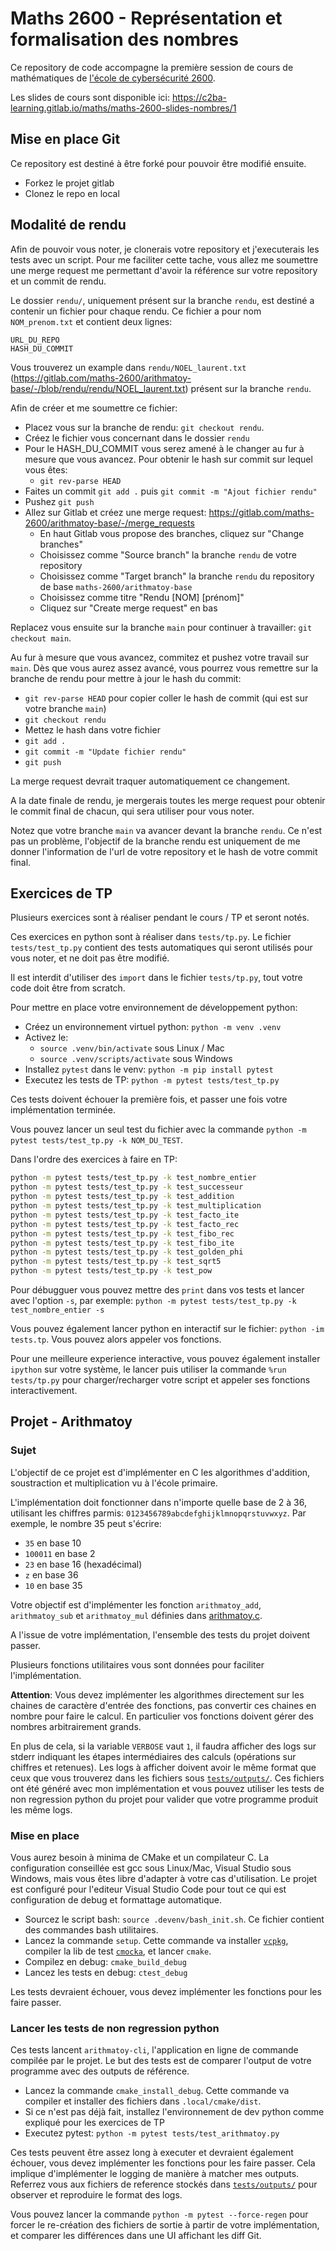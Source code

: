 # Maths 2600 - Représentation et formalisation des nombres

Ce repository de code accompagne la première session de cours de mathématiques de [l'école de cybersécurité 2600](https://candidature.ecole2600.com/).

Les slides de cours sont disponible ici: https://c2ba-learning.gitlab.io/maths/maths-2600-slides-nombres/1

## Mise en place Git

Ce repository est destiné à être forké pour pouvoir être modifié ensuite.

- Forkez le projet gitlab
- Clonez le repo en local

## Modalité de rendu

Afin de pouvoir vous noter, je clonerais votre repository et j'executerais les tests avec un script. Pour me faciliter cette tache, vous allez me soumettre une merge request me permettant d'avoir la référence sur votre repository et un commit de rendu.

Le dossier `rendu/`, uniquement présent sur la branche `rendu`, est destiné a contenir un fichier pour chaque rendu. Ce fichier a pour nom `NOM_prenom.txt` et contient deux lignes:

```
URL_DU_REPO
HASH_DU_COMMIT
```

Vous trouverez un example dans `rendu/NOEL_laurent.txt` (https://gitlab.com/maths-2600/arithmatoy-base/-/blob/rendu/rendu/NOEL_laurent.txt) présent sur la branche `rendu`.

Afin de créer et me soumettre ce fichier:

- Placez vous sur la branche de rendu: `git checkout rendu`.
- Créez le fichier vous concernant dans le dossier `rendu`
- Pour le HASH_DU_COMMIT vous serez amené à le changer au fur à mesure que vous avancez. Pour obtenir le hash sur commit sur lequel vous êtes:
  - `git rev-parse HEAD`
- Faites un commit `git add .` puis `git commit -m "Ajout fichier rendu"`
- Pushez `git push`
- Allez sur Gitlab et créez une merge request: https://gitlab.com/maths-2600/arithmatoy-base/-/merge_requests
  - En haut Gitlab vous propose des branches, cliquez sur "Change branches"
  - Choisissez comme "Source branch" la branche `rendu` de votre repository
  - Choisissez comme "Target branch" la branche `rendu` du repository de base `maths-2600/arithmatoy-base`
  - Choisissez comme titre "Rendu [NOM] [prénom]"
  - Cliquez sur "Create merge request" en bas

Replacez vous ensuite sur la branche `main` pour continuer à travailler: `git checkout main`.

Au fur à mesure que vous avancez, commitez et pushez votre travail sur `main`. Dès que vous aurez assez avancé, vous pourrez vous remettre sur la branche de rendu pour mettre à jour le hash du commit:

- `git rev-parse HEAD` pour copier coller le hash de commit (qui est sur votre branche `main`)
- `git checkout rendu`
- Mettez le hash dans votre fichier
- `git add .`
- `git commit -m "Update fichier rendu"`
- `git push`

La merge request devrait traquer automatiquement ce changement.

A la date finale de rendu, je mergerais toutes les merge request pour obtenir le commit final de chacun, qui sera utiliser pour vous noter.

Notez que votre branche `main` va avancer devant la branche `rendu`. Ce n'est pas un problème, l'objectif de la branche rendu est uniquement de me donner l'information de l'url de votre repository et le hash de votre commit final.

## Exercices de TP

Plusieurs exercices sont à réaliser pendant le cours / TP et seront notés.

Ces exercices en python sont à réaliser dans `tests/tp.py`. Le fichier `tests/test_tp.py` contient des tests automatiques qui seront utilisés pour vous noter, et ne doit pas être modifié.

Il est interdit d'utiliser des `import` dans le fichier `tests/tp.py`, tout votre code doit être from scratch.

Pour mettre en place votre environnement de développement python:

- Créez un environnement virtuel python: `python -m venv .venv`
- Activez le:
  - `source .venv/bin/activate` sous Linux / Mac
  - `source .venv/scripts/activate` sous Windows
- Installez `pytest` dans le venv: `python -m pip install pytest`
- Executez les tests de TP: `python -m pytest tests/test_tp.py`

Ces tests doivent échouer la première fois, et passer une fois votre implémentation terminée.

Vous pouvez lancer un seul test du fichier avec la commande `python -m pytest tests/test_tp.py -k NOM_DU_TEST`.

Dans l'ordre des exercices à faire en TP:

```bash
python -m pytest tests/test_tp.py -k test_nombre_entier
python -m pytest tests/test_tp.py -k test_successeur
python -m pytest tests/test_tp.py -k test_addition
python -m pytest tests/test_tp.py -k test_multiplication
python -m pytest tests/test_tp.py -k test_facto_ite
python -m pytest tests/test_tp.py -k test_facto_rec
python -m pytest tests/test_tp.py -k test_fibo_rec
python -m pytest tests/test_tp.py -k test_fibo_ite
python -m pytest tests/test_tp.py -k test_golden_phi
python -m pytest tests/test_tp.py -k test_sqrt5
python -m pytest tests/test_tp.py -k test_pow
```

Pour débugguer vous pouvez mettre des `print` dans vos tests et lancer avec l'option `-s`, par exemple: `python -m pytest tests/test_tp.py -k test_nombre_entier -s`

Vous pouvez également lancer python en interactif sur le fichier: `python -im tests.tp`. Vous pouvez alors appeler vos fonctions.

Pour une meilleure experience interactive, vous pouvez également installer `ipython` sur votre système, le lancer puis utiliser la commande `%run tests/tp.py` pour charger/recharger votre script et appeler ses fonctions interactivement.

## Projet - Arithmatoy

### Sujet

L'objectif de ce projet est d'implémenter en C les algorithmes d'addition, soustraction et multiplication vu à l'école primaire.

L'implémentation doit fonctionner dans n'importe quelle base de 2 à 36, utilisant les chiffres parmis: `0123456789abcdefghijklmnopqrstuvwxyz`. Par exemple, le nombre 35 peut s'écrire:

- `35` en base 10
- `100011` en base 2
- `23` en base 16 (hexadécimal)
- `z` en base 36
- `10` en base 35

Votre objectif est d'implémenter les fonction `arithmatoy_add`, `arithmatoy_sub` et `arithmatoy_mul` définies dans [arithmatoy.c](src/arithmatoy.c).

A l'issue de votre implémentation, l'ensemble des tests du projet doivent passer.

Plusieurs fonctions utilitaires vous sont données pour faciliter l'implémentation.

**Attention**: Vous devez implémenter les algorithmes directement sur les chaines de caractère d'entrée des fonctions, pas convertir ces chaines en nombre pour faire le calcul. En particulier vos fonctions doivent gérer des nombres arbitrairement grands.

En plus de cela, si la variable `VERBOSE` vaut `1`, il faudra afficher des logs sur stderr indiquant les étapes intermédiaires des calculs (opérations sur chiffres et retenues). Les logs à afficher doivent avoir le même format que ceux que vous trouverez dans les fichiers sous [`tests/outputs/`](tests/outputs). Ces fichiers ont été généré avec mon implémentation et vous pouvez utiliser les tests de non regression python du projet pour valider que votre programme produit les même logs.

### Mise en place

Vous aurez besoin à minima de CMake et un compilateur C. La configuration conseillée est gcc sous Linux/Mac, Visual Studio sous Windows, mais vous êtes libre d'adapter à votre cas d'utilisation. Le projet est configuré pour l'editeur Visual Studio Code pour tout ce qui est configuration de debug et formattage automatique.

- Sourcez le script bash: `source .devenv/bash_init.sh`. Ce fichier contient des commandes bash utilitaires.
- Lancez la commande `setup`. Cette commande va installer [`vcpkg`](https://vcpkg.io/en/index.html), compiler la lib de test [`cmocka`](https://cmocka.org/), et lancer `cmake`.
- Compilez en debug: `cmake_build_debug`
- Lancez les tests en debug: `ctest_debug`

Les tests devraient échouer, vous devez implémenter les fonctions pour les faire passer.

### Lancer les tests de non regression python

Ces tests lancent `arithmatoy-cli`, l'application en ligne de commande compilée par le projet. Le but des tests est de comparer l'output de votre programme avec des outputs de référence.

- Lancez la commande `cmake_install_debug`. Cette commande va compiler et installer des fichiers dans `.local/cmake/dist`.
- Si ce n'est pas déjà fait, installez l'environnement de dev python comme expliqué pour les exercices de TP
- Executez pytest: `python -m pytest tests/test_arithmatoy.py`

Ces tests peuvent être assez long à executer et devraient également échouer, vous devez implémenter les fonctions pour les faire passer. Cela implique d'implémenter le logging de manière à matcher mes outputs. Referrez vous aux fichiers de reference stockés dans [`tests/outputs/`](tests/outputs) pour observer et reproduire le format des logs.

Vous pouvez lancer la commande `python -m pytest --force-regen` pour forcer le re-création des fichiers de sortie à partir de votre implémentation, et comparer les différences dans une UI affichant les diff Git.
